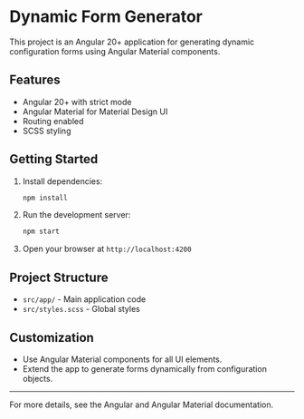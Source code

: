 # Dynamic Form Generator

This project is an Angular 20+ application for generating dynamic configuration forms using Angular Material components.

## Features
- Angular 20+ with strict mode
- Angular Material for Material Design UI
- Routing enabled
- SCSS styling

## Getting Started

1. Install dependencies:
   ```sh
   npm install
   ```
2. Run the development server:
   ```sh
   npm start
   ```
3. Open your browser at `http://localhost:4200`

## Project Structure
- `src/app/` - Main application code
- `src/styles.scss` - Global styles

## Customization
- Use Angular Material components for all UI elements.
- Extend the app to generate forms dynamically from configuration objects.

---

For more details, see the Angular and Angular Material documentation.
